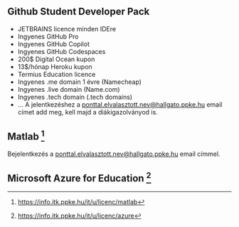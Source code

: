 ## Github Student Developer Pack
- JETBRAINS licence minden IDEre
- Ingyenes GitHub Pro
- Ingyenes GitHub Copilot
- Ingyenes GitHub Codespaces
- 200$ Digital Ocean kupon
- 13$/hónap Heroku kupon
- Termius Education licence
- Ingyenes .me domain 1 évre (Namecheap)
- Ingyenes .live domain (Name.com)
- Ingyenes .tech domain (.tech domains)
- …
A jelentkezéshez a ponttal.elvalasztott.nev@hallgato.ppke.hu email címet add meg, kell majd a diákigazolványod is.
## Matlab [^Matlab]
Bejelentkezés a ponttal.elvalasztott.nev@hallgato.ppke.hu email címmel.
## Microsoft Azure for Education [^Azure]

[^StudentPack]: https://education.github.com/pack
[^Matlab]: https://info.itk.ppke.hu/it/u/licenc/matlab
[^Azure]: https://info.itk.ppke.hu/it/u/licenc/azure
